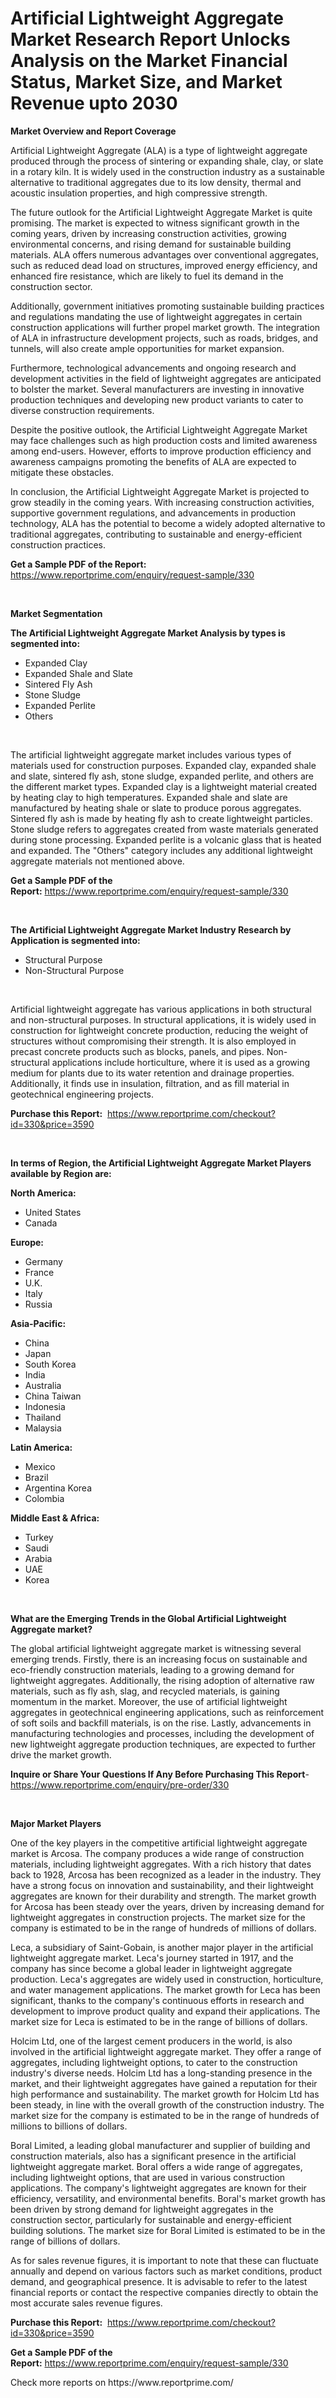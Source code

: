 <p><h1>Artificial Lightweight Aggregate Market Research Report Unlocks Analysis on the Market Financial Status, Market Size, and Market Revenue upto 2030</h1></p><p><strong>Market Overview and Report Coverage</strong></p>
<p><p>Artificial Lightweight Aggregate (ALA) is a type of lightweight aggregate produced through the process of sintering or expanding shale, clay, or slate in a rotary kiln. It is widely used in the construction industry as a sustainable alternative to traditional aggregates due to its low density, thermal and acoustic insulation properties, and high compressive strength.</p><p>The future outlook for the Artificial Lightweight Aggregate Market is quite promising. The market is expected to witness significant growth in the coming years, driven by increasing construction activities, growing environmental concerns, and rising demand for sustainable building materials. ALA offers numerous advantages over conventional aggregates, such as reduced dead load on structures, improved energy efficiency, and enhanced fire resistance, which are likely to fuel its demand in the construction sector.</p><p>Additionally, government initiatives promoting sustainable building practices and regulations mandating the use of lightweight aggregates in certain construction applications will further propel market growth. The integration of ALA in infrastructure development projects, such as roads, bridges, and tunnels, will also create ample opportunities for market expansion.</p><p>Furthermore, technological advancements and ongoing research and development activities in the field of lightweight aggregates are anticipated to bolster the market. Several manufacturers are investing in innovative production techniques and developing new product variants to cater to diverse construction requirements.</p><p>Despite the positive outlook, the Artificial Lightweight Aggregate Market may face challenges such as high production costs and limited awareness among end-users. However, efforts to improve production efficiency and awareness campaigns promoting the benefits of ALA are expected to mitigate these obstacles.</p><p>In conclusion, the Artificial Lightweight Aggregate Market is projected to grow steadily in the coming years. With increasing construction activities, supportive government regulations, and advancements in production technology, ALA has the potential to become a widely adopted alternative to traditional aggregates, contributing to sustainable and energy-efficient construction practices.</p></p>
<p><strong>Get a Sample PDF of the Report:</strong> <a href="https://www.reportprime.com/enquiry/request-sample/330">https://www.reportprime.com/enquiry/request-sample/330</a></p>
<p>&nbsp;</p>
<p><strong>Market Segmentation</strong></p>
<p><strong>The Artificial Lightweight Aggregate Market Analysis by types is segmented into:</strong></p>
<p><ul><li>Expanded Clay</li><li>Expanded Shale and Slate</li><li>Sintered Fly Ash</li><li>Stone Sludge</li><li>Expanded Perlite</li><li>Others</li></ul></p>
<p>&nbsp;</p>
<p><p>The artificial lightweight aggregate market includes various types of materials used for construction purposes. Expanded clay, expanded shale and slate, sintered fly ash, stone sludge, expanded perlite, and others are the different market types. Expanded clay is a lightweight material created by heating clay to high temperatures. Expanded shale and slate are manufactured by heating shale or slate to produce porous aggregates. Sintered fly ash is made by heating fly ash to create lightweight particles. Stone sludge refers to aggregates created from waste materials generated during stone processing. Expanded perlite is a volcanic glass that is heated and expanded. The "Others" category includes any additional lightweight aggregate materials not mentioned above.</p></p>
<p><strong>Get a Sample PDF of the Report:</strong>&nbsp;<a href="https://www.reportprime.com/enquiry/request-sample/330">https://www.reportprime.com/enquiry/request-sample/330</a></p>
<p>&nbsp;</p>
<p><strong>The Artificial Lightweight Aggregate Market Industry Research by Application is segmented into:</strong></p>
<p><ul><li>Structural Purpose</li><li>Non-Structural Purpose</li></ul></p>
<p>&nbsp;</p>
<p><p>Artificial lightweight aggregate has various applications in both structural and non-structural purposes. In structural applications, it is widely used in construction for lightweight concrete production, reducing the weight of structures without compromising their strength. It is also employed in precast concrete products such as blocks, panels, and pipes. Non-structural applications include horticulture, where it is used as a growing medium for plants due to its water retention and drainage properties. Additionally, it finds use in insulation, filtration, and as fill material in geotechnical engineering projects.</p></p>
<p><strong>Purchase this Report:</strong>&nbsp; <a href="https://www.reportprime.com/checkout?id=330&price=3590">https://www.reportprime.com/checkout?id=330&price=3590</a></p>
<p>&nbsp;</p>
<p><strong>In terms of Region, the Artificial Lightweight Aggregate Market Players available by Region are:</strong></p>
<p>
    <p> <strong> North America: </strong>
        <ul>
            <li>United States</li>
            <li>Canada</li>
        </ul>
        </p> 
    <p> <strong> Europe: </strong>
        <ul>
            <li>Germany</li>
            <li>France</li>
            <li>U.K.</li>
            <li>Italy</li>
            <li>Russia</li>
        </ul>
        </p> 
    <p> <strong> Asia-Pacific: </strong>
        <ul>
            <li>China</li>
            <li>Japan</li>
            <li>South Korea</li>
            <li>India</li>
            <li>Australia</li>
            <li>China Taiwan</li>
            <li>Indonesia</li>
            <li>Thailand</li>
            <li>Malaysia</li>
        </ul>
        </p> 
    <p> <strong> Latin America: </strong>
        <ul>
            <li>Mexico</li>
            <li>Brazil</li>
            <li>Argentina Korea</li>
            <li>Colombia</li>
        </ul>
        </p> 
    <p> <strong> Middle East & Africa: </strong>
        <ul>
            <li>Turkey</li>
            <li>Saudi</li>
            <li>Arabia</li>
            <li>UAE</li>
            <li>Korea</li>
        </ul>
    </p>
    </p>
<p>&nbsp;</p>
<p><strong>What are the Emerging Trends in the Global Artificial Lightweight Aggregate market?</strong></p>
<p><p>The global artificial lightweight aggregate market is witnessing several emerging trends. Firstly, there is an increasing focus on sustainable and eco-friendly construction materials, leading to a growing demand for lightweight aggregates. Additionally, the rising adoption of alternative raw materials, such as fly ash, slag, and recycled materials, is gaining momentum in the market. Moreover, the use of artificial lightweight aggregates in geotechnical engineering applications, such as reinforcement of soft soils and backfill materials, is on the rise. Lastly, advancements in manufacturing technologies and processes, including the development of new lightweight aggregate production techniques, are expected to further drive the market growth.</p></p>
<p><strong>Inquire or Share Your Questions If Any Before Purchasing This Report</strong>- <a href="https://www.reportprime.com/enquiry/pre-order/330">https://www.reportprime.com/enquiry/pre-order/330</a></p>
<p>&nbsp;</p>
<p><strong>Major Market Players</strong></p>
<p><p>One of the key players in the competitive artificial lightweight aggregate market is Arcosa. The company produces a wide range of construction materials, including lightweight aggregates. With a rich history that dates back to 1928, Arcosa has been recognized as a leader in the industry. They have a strong focus on innovation and sustainability, and their lightweight aggregates are known for their durability and strength. The market growth for Arcosa has been steady over the years, driven by increasing demand for lightweight aggregates in construction projects. The market size for the company is estimated to be in the range of hundreds of millions of dollars.</p><p>Leca, a subsidiary of Saint-Gobain, is another major player in the artificial lightweight aggregate market. Leca's journey started in 1917, and the company has since become a global leader in lightweight aggregate production. Leca's aggregates are widely used in construction, horticulture, and water management applications. The market growth for Leca has been significant, thanks to the company's continuous efforts in research and development to improve product quality and expand their applications. The market size for Leca is estimated to be in the range of billions of dollars.</p><p>Holcim Ltd, one of the largest cement producers in the world, is also involved in the artificial lightweight aggregate market. They offer a range of aggregates, including lightweight options, to cater to the construction industry's diverse needs. Holcim Ltd has a long-standing presence in the market, and their lightweight aggregates have gained a reputation for their high performance and sustainability. The market growth for Holcim Ltd has been steady, in line with the overall growth of the construction industry. The market size for the company is estimated to be in the range of hundreds of millions to billions of dollars.</p><p>Boral Limited, a leading global manufacturer and supplier of building and construction materials, also has a significant presence in the artificial lightweight aggregate market. Boral offers a wide range of aggregates, including lightweight options, that are used in various construction applications. The company's lightweight aggregates are known for their efficiency, versatility, and environmental benefits. Boral's market growth has been driven by strong demand for lightweight aggregates in the construction sector, particularly for sustainable and energy-efficient building solutions. The market size for Boral Limited is estimated to be in the range of billions of dollars.</p><p>As for sales revenue figures, it is important to note that these can fluctuate annually and depend on various factors such as market conditions, product demand, and geographical presence. It is advisable to refer to the latest financial reports or contact the respective companies directly to obtain the most accurate sales revenue figures.</p></p>
<p><strong>Purchase this Report:</strong>&nbsp;&nbsp;<a href="https://www.reportprime.com/checkout?id=330&price=3590">https://www.reportprime.com/checkout?id=330&price=3590</a></p>
<p></p>
<p><strong>Get a Sample PDF of the Report:</strong>&nbsp;<a href="https://www.reportprime.com/enquiry/request-sample/330">https://www.reportprime.com/enquiry/request-sample/330</a></p>
<p>Check more reports on https://www.reportprime.com/</p>
